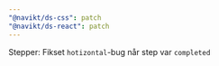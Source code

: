 ```yaml
---
"@navikt/ds-css": patch
"@navikt/ds-react": patch
---
```


Stepper: Fikset `hotizontal`-bug når step var `completed`
